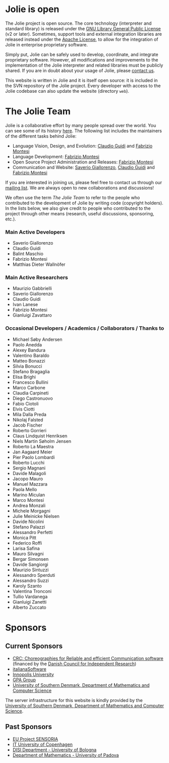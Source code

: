 <!--Themed-->

# Jolie is open

The Jolie project is open source. The core technology (interpreter and standard library)
is released under the [GNU Library General Public License](https://www.gnu.org/licenses/lgpl.html)
(v2 or later). Sometimes, support tools and external integration libraries are released instead
under the [Apache License](http://www.apache.org/licenses/LICENSE-2.0.html), to allow for the integration
of Jolie in enterprise proprietary software.

Simply put, Jolie can be safely used to develop, coordinate, and integrate proprietary software.
However, all modifications and improvements to the implementation of the Jolie interpreter and related
libraries must be publicly shared.
If you are in doubt about your usage of Jolie, please [contact us](community.html).

This website is written in Jolie and it is itself open source: it is included in the SVN repository of the Jolie
project. Every developer with access to the Jolie codebase can also update the website (directory
`web`).

# The Jolie Team

Jolie is a collaborative effort by many people spread over the world.
You can see some of its history [here](http://en.wikipedia.org/wiki/Jolie_%28programming_language%29).
The following list includes the maintainers of the different tasks behind Jolie:

* Language Vision, Design, and Evolution: [Claudio Guidi](http://claudioguidi.blogspot.com/) and [Fabrizio Montesi](http://www.fabriziomontesi.com/)
* Language Development: [Fabrizio Montesi](http://www.fabriziomontesi.com/)
* Open Source Project Administration and Releases: [Fabrizio Montesi](http://www.fabriziomontesi.com/)
* Communication and Website: [Saverio Giallorenzo](http://www.cs.unibo.it/~sgiallor/), [Claudio Guidi](http://claudioguidi.blogspot.com/) and [Fabrizio Montesi](http://www.fabriziomontesi.com/)

<!--The design of the Jolie language was initially conceived and is
currently moderated by [Claudio Guidi](http://claudioguidi.blogspot.com/) and
[Fabrizio Montesi](http://www.fabriziomontesi.com/).
Releases and improvements are coordinated by the project maintainer,
[Fabrizio Montesi](http://www.fabriziomontesi.com/),-->
<!--  -->
<!--Releases and improvements are mainly discussed
in our
-->
If you are interested in joining us, please feel free to contact us through our [mailing list](community.html).
We are always open to new collaborations and discussions!


<!-- The Jolie website is maintained by [Saverio Giallorenzo](http://www.cs.unibo.it/~sgiallor/). -->

We often use the term *The Jolie Team* to refer to the people who
contributed to the development of Jolie by writing code (copyright holders).
In the lists below, we also give credit to people who
contributed to the project through other means (research, useful discussions,
sponsoring, etc.).

### Main Active Developers

* Saverio Giallorenzo
* Claudio Guidi
* Balint Maschio
* Fabrizio Montesi
* Matthias Dieter Walln&ouml;fer

### Main Active Researchers

* Maurizio Gabbrielli
* Saverio Giallorenzo
* Claudio Guidi
* Ivan Lanese
* Fabrizio Montesi
* Gianluigi Zavattaro

<!--### Main Industrial/Institutional Contributors

* [italianaSoftware](http://www.italianasoftware.com/)
* [University of Southern Denmark](http://www.sdu.dk/)-->

### Occasional Developers / Academics / Collaborators / Thanks to

* Michael S&oslash;by Andersen
* Paolo Anedda
* Alexey Bandura
* Valentino Baraldo
* Matteo Bonazzi
* Silvia Bonucci
* Stefano Bragaglia
* Elisa Brighi
* Francesco Bullini
* Marco Carbone
* Claudia Carpineti
* Diego Castronuovo
* Fabio Ciotoli
* Elvis Ciotti
* Mila Dalla Preda
* Nikolaj Falsted
* Jacob Fischer
* Roberto Gorrieri
* Claus Lindquist Henriksen
* Niels Martin S&oslash;holm Jensen
* Roberto La Maestra
* Jan Aagaard Meier
* Pier Paolo Lombardi
* Roberto Lucchi
* Sergio Magnani
* Davide Malagoli
* Jacopo Mauro
* Manuel Mazzara
* Paola Mello
* Marino Miculan
* Marco Montesi
* Andrea Monzali
* Michele Morgagni
* Julie Meinicke Nielsen
* Davide Nicolini
* Stefano Palazzi
* Alessandro Perfetti
* Monica Pitt
* Federico Roffi
* Larisa Safina
* Mauro Silvagni
* Bergar Simonsen
* Davide Sangiorgi
* Maurizio Sintuzzi
* Alessandro Sperduti
* Alessandro Suzzi
* Karoly Szanto
* Valentina Tronconi
* Tullio Vardanega
* Gianluigi Zanetti
* Alberto Zuccato

# Sponsors


## Current Sponsors

* [CRC: Choreographies for Reliable and efficient Communication software](http://www.chor-lang.org/)
(financed by the [Danish Council for Independent Research](http://www.ufm.dk/))
* [italianaSoftware](http://www.italianasoftware.com/)
* [Innopolis University](http://university.innopolis.ru/en/)
* [GPA Group](http://www.gpa-group.it/lang/EN/homepage)
* [University of Southern Denmark, Department of Mathematics and Computer Science](http://www.sdu.dk/en/Om_SDU/Institutter_centre/Imada_matematik_og_datalogi)

The server infrastructure for this website is kindly provided by the [University of Southern Denmark, Department of Mathematics and Computer Science](http://www.sdu.dk/en/Om_SDU/Institutter_centre/Imada_matematik_og_datalogi).

## Past Sponsors

* [EU Project SENSORIA](http://www.sensoria-ist.eu/)
* [IT University of Copenhagen](http://www.itu.dk/)
* [DISI Department - University of Bologna](http://www.informatica.unibo.it/it/Dipartimento)
* [Department of Mathematics - University of Padova](http://www.math.unipd.it/it/)
